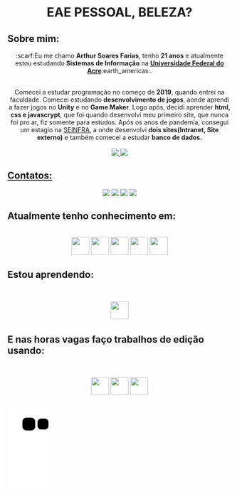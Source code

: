 <h1 align="center">EAE PESSOAL, BELEZA?</h1>

## Sobre mim: 
<div align="center">
:scarf:Eu me chamo <strong>Arthur Soares Farias</strong>, tenho <strong>21 anos</strong> e atualmente estou estudando <strong>Sistemas de Informação</strong> na <strong><a href="https://www.ufac.br">Universidade Federal do Acre</a></strong>:earth_americas:.<br><br>

Comecei a estudar programação no começo de <strong>2019</strong>, quando entrei na faculdade. Comecei estudando <strong>desenvolvimento de jogos</strong>, aonde aprendi a fazer jogos no <strong>Unity</strong> e no <strong>Game Maker</strong>. Logo após, decidi aprender <strong>html, css e javascrypt</strong>, que foi quando desenvolvi meu primeiro site, que nunca foi pro ar, fiz somente para estudos. Após os anos de pandemia, consegui um estagio na <a href="www.seinfra.ac.gov.br">SEINFRA</a>, a onde desenvolvi <strong>dois sites(Intranet, Site externo)</strong> e também comecei a estudar <strong>banco de dados.</strong><br><br>
<a href="https://github.com/ArthurSMK">
<img height="165em" src="https://github-readme-stats.vercel.app/api/top-langs/?username=ArthurSMK&layout=compact&langs_count=7&theme=dracula"/>
<img height="165em" src="https://github-readme-stats.vercel.app/api?username=ArthurSMK&show_icons=true&theme=dracula&include_all_commits=true&count_private=true"/>
</div>

## Contatos:

<div align="center">
<a href="https://www.youtube.com/channel/UC_BrS8vM5AW2BzcVRkZ4eqw" target="_blank"><img src="https://img.shields.io/badge/YouTube-FF0000?style=for-the-badge&logo=youtube&logoColor=white" target="_blank"></a>
<a href="https://instagram.com/arthursmk18" target="_blank"><img src="https://img.shields.io/badge/-Instagram-%23E4405F?style=for-the-badge&logo=instagram&logoColor=white" target="_blank"></a>
<a href="https://www.twitch.tv/arthursmk" target="_blank"><img src="https://img.shields.io/badge/Twitch-9146FF?style=for-the-badge&logo=twitch&logoColor=white" target="_blank"></a>
<a href="https://www.linkedin.com/in/arthur-soares-farias-154560245/" target="_blank"><img src="https://img.shields.io/badge/-LinkedIn-%230077B5?style=for-the-badge&logo=linkedin&logoColor=white" target="_blank"></a>
</div>

## <div align="left">Atualmente tenho conhecimento em:</div>
<div align="center">
<br><img src="https://cdn.jsdelivr.net/gh/devicons/devicon/icons/html5/html5-original.svg" width="40" height="40"/>
<img src="https://cdn.jsdelivr.net/gh/devicons/devicon/icons/css3/css3-original.svg" width="40" height="40"/>
<img src="https://cdn.jsdelivr.net/gh/devicons/devicon/icons/javascript/javascript-original.svg" width="40" height="40"/>
<img src="https://cdn.jsdelivr.net/gh/devicons/devicon/icons/cplusplus/cplusplus-original.svg" width="40" height="40"/>
<img src="https://cdn.jsdelivr.net/gh/devicons/devicon/icons/wordpress/wordpress-original.svg" width="40" height="40"/><br>
</div>

## <div align="left">Estou aprendendo:</div> 
<br><div align="center"><img src="https://cdn.jsdelivr.net/gh/devicons/devicon/icons/mysql/mysql-original-wordmark.svg" width="40" height="40"/><br>
</div>

## <div align="left">E nas horas vagas faço trabalhos de edição usando:</div> 
<br><div align="center"><img src="https://cdn.jsdelivr.net/gh/devicons/devicon/icons/premierepro/premierepro-original.svg" width="40" height="40"/>
<img src="https://cdn.jsdelivr.net/gh/devicons/devicon/icons/aftereffects/aftereffects-original.svg" width="40" height="40"/>
<img src="https://cdn.jsdelivr.net/gh/devicons/devicon/icons/photoshop/photoshop-plain.svg" width="40" height="40"/><br>
</div>
          

![Snake Gif](https://github.com/ArthurSMK/ArthurSMK/blob/output/github-contribution-grid-snake.svg)
